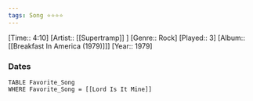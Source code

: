 ```yaml
---
tags: Song ⭐⭐⭐⭐ 
---
```

[Time:: 4:10]
[Artist:: [[Supertramp]] ]
[Genre:: Rock]
[Played:: 3]
[Album:: [[Breakfast In America (1979)]]]
[Year:: 1979]
### Dates
````dataview
TABLE Favorite_Song
WHERE Favorite_Song = [[Lord Is It Mine]]
````